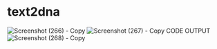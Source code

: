 # text2dna
![Screenshot (266) - Copy](https://user-images.githubusercontent.com/77094389/205503620-67fcdc47-d3bf-4fee-bbe7-fdf5a30fd4c5.png)
![Screenshot (267) - Copy](https://user-images.githubusercontent.com/77094389/205503624-8599aee5-5c43-4922-9a98-c29748622777.png)
CODE OUTPUT
![Screenshot (268) - Copy](https://user-images.githubusercontent.com/77094389/205503627-8eb14004-e71a-4450-b196-6e65fdbfb9da.png)
